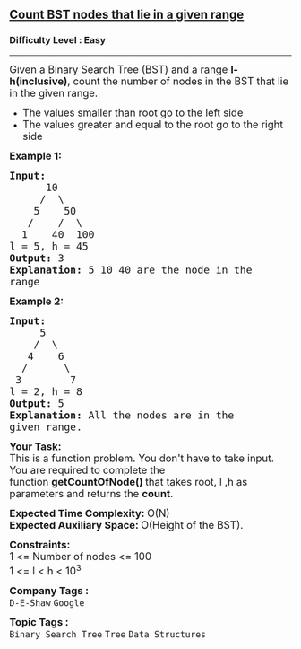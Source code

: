 <h2><a href="https://www.geeksforgeeks.org/problems/count-bst-nodes-that-lie-in-a-given-range/0">Count BST nodes that lie in a given range</a></h2><h3>Difficulty Level : Easy</h3><hr><div class="problems_problem_content__Xm_eO"><p><span style="font-size:18px">Given a Binary Search Tree (BST) and a range <strong>l-h(inclusive)</strong>, count the number of nodes in the BST that lie in the given range. </span></p>

<ul>
	<li><span style="font-size:18px">The values smaller than root go to the left side</span></li>
	<li><span style="font-size:18px">The values greater and equal to the root go to the right side</span></li>
</ul>

<p><span style="font-size:18px"><strong>Example 1:</strong></span></p>

<pre><span style="font-size:18px"><strong>Input:
</strong>      10
&nbsp;    /  \
&nbsp;   5    50
&nbsp;  /    /  \
&nbsp; 1    40  100
l = 5, h = 45
<strong>Output: </strong>3<strong>
Explanation: </strong>5 10 40 are the node in the
range</span>
</pre>

<p><span style="font-size:18px"><strong>Example 2:</strong></span></p>

<pre><span style="font-size:18px"><strong>Input:</strong>
     5
&nbsp;   /  \
&nbsp;  4    6
&nbsp; /      \
&nbsp;3        7
l = 2, h = 8
<strong>Output: </strong>5<strong>
Explanation: </strong>All the nodes are in the
given range.</span>
</pre>

<p><strong><span style="font-size:18px">Your Task:</span></strong><br>
<span style="font-size:18px">This is a function problem. You don't have to take input. You are required to complete the function&nbsp;<strong>getCountOfNode()&nbsp;</strong>that takes root, l ,h as parameters and returns the <strong>count</strong>.</span></p>

<p><span style="font-size:18px"><strong>Expected Time Complexity:&nbsp;</strong>O(N)<br>
<strong>Expected Auxiliary Space:&nbsp;</strong>O(Height of the BST).</span></p>

<p><span style="font-size:18px"><strong>Constraints:</strong><br>
1 &lt;= Number of nodes &lt;= 100<br>
1 &lt;= l &lt; h &lt; 10<sup>3</sup></span></p>
</div><p><span style=font-size:18px><strong>Company Tags : </strong><br><code>D-E-Shaw</code>&nbsp;<code>Google</code>&nbsp;<br><p><span style=font-size:18px><strong>Topic Tags : </strong><br><code>Binary Search Tree</code>&nbsp;<code>Tree</code>&nbsp;<code>Data Structures</code>&nbsp;